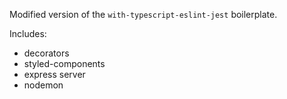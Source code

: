 Modified version of the `with-typescript-eslint-jest` boilerplate.

Includes:

* decorators
* styled-components
* express server
* nodemon